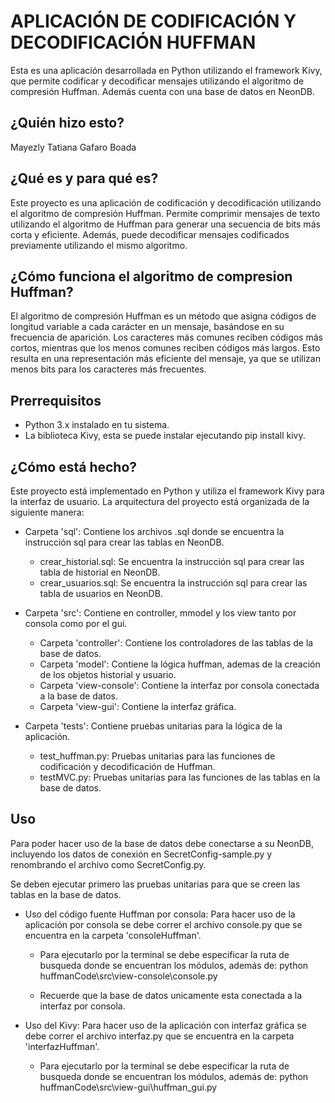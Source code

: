 # APLICACIÓN DE CODIFICACIÓN Y DECODIFICACIÓN HUFFMAN 

Esta es una aplicación desarrollada en Python utilizando el framework Kivy, que permite codificar y decodificar mensajes utilizando el algoritmo de compresión Huffman. Además cuenta con una base de datos en NeonDB. 


## ¿Quién hizo esto?

Mayezly Tatiana Gafaro Boada

## ¿Qué es y para qué es?

Este proyecto es una aplicación de codificación y decodificación utilizando el algoritmo de compresión Huffman. Permite comprimir mensajes de texto utilizando el algoritmo de Huffman para generar una secuencia de bits más corta y eficiente. Además, puede decodificar mensajes codificados previamente utilizando el mismo algoritmo.


## ¿Cómo funciona el algoritmo de compresion Huffman?

El algoritmo de compresión Huffman es un método que asigna códigos de longitud variable a cada carácter en un mensaje, basándose en su frecuencia de aparición. Los caracteres más comunes reciben códigos más cortos, mientras que los menos comunes reciben códigos más largos. Esto resulta en una representación más eficiente del mensaje, ya que se utilizan menos bits para los caracteres más frecuentes.


## Prerrequisitos

- Python 3.x instalado en tu sistema. 
- La biblioteca Kivy, esta se puede instalar ejecutando pip install kivy.

## ¿Cómo está hecho?

Este proyecto está implementado en Python y utiliza el framework Kivy para la interfaz de usuario. La arquitectura del proyecto está organizada de la siguiente manera:

- Carpeta 'sql': Contiene los archivos .sql donde se encuentra la instrucción sql para crear las tablas en NeonDB.
    - crear_historial.sql: Se encuentra la instrucción sql para crear las tabla de historial en NeonDB.
    - crear_usuarios.sql: Se encuentra la instrucción sql para crear las tabla de usuarios en NeonDB.

- Carpeta 'src': Contiene en controller, mmodel y los view tanto por consola como por el gui.
    - Carpeta 'controller': Contiene los controladores de las tablas de la base de datos.
    - Carpeta 'model': Contiene la lógica huffman, ademas de la creación de los objetos historial y usuario.
    - Carpeta 'view-console': Contiene la interfaz por consola conectada a la base de datos.
    - Carpeta 'view-gui': Contiene la interfaz gráfica.

- Carpeta 'tests': Contiene pruebas unitarias para la lógica de la aplicación.
    - test_huffman.py: Pruebas unitarias para las funciones de codificación y decodificación de Huffman.
    - testMVC.py: Pruebas unitarias para las funciones de las tablas en la base de datos.


## Uso

Para poder hacer uso de la base de datos debe conectarse a su NeonDB, incluyendo los datos de conexión en SecretConfig-sample.py y renombrando el archivo como SecretConfig.py.

Se deben ejecutar primero las pruebas unitarias para que se creen las tablas en la base de datos. 

- Uso del código fuente Huffman por consola: Para hacer uso de la aplicación por consola se debe correr el archivo console.py que se encuentra en la carpeta 'consoleHuffman'.
    - Para ejecutarlo por la terminal se debe especificar la ruta de busqueda donde se encuentran los módulos, además de:
      python huffmanCode\src\view-console\console.py

    - Recuerde que la base de datos unicamente esta conectada a la interfaz por consola. 

- Uso del Kivy: Para hacer uso de la aplicación con interfaz gráfica se debe correr el archivo interfaz.py que se encuentra en la carpeta 'interfazHuffman'.
    - Para ejecutarlo por la terminal se debe especificar la ruta de busqueda donde se encuentran los módulos, además de:
      python huffmanCode\src\view-gui\huffman_gui.py 
  
